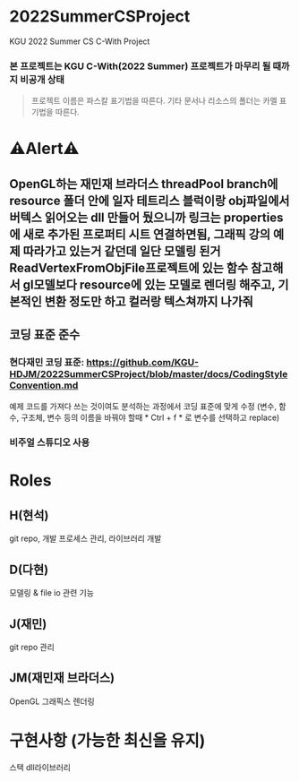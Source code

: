 # 2022SummerCSProject
KGU 2022 Summer CS C-With Project
### 본 프로젝트는 KGU C-With(2022 Summer) 프로젝트가 마무리 될 때까지 비공개 상태
> 프로젝트 이름은 파스칼 표기법을 따른다.
> 기타 문서나 리소스의 폴더는 카멜 표기법을 따른다.

# ⚠️Alert⚠️
## OpenGL하는 재민재 브라더스 threadPool branch에 resource 폴더 안에 일자 테트리스 블럭이랑 obj파일에서 버텍스 읽어오는 dll 만들어 뒀으니까 링크는 properties에 새로 추가된 프로퍼티 시트 연결하면됨, 그래픽 강의 예제 따라가고 있는거 같던데 일단 모델링 된거 ReadVertexFromObjFile프로젝트에 있는 함수 참고해서 gl모델보다 resource에 있는 모델로 렌더링 해주고, 기본적인 변환 정도만 하고 컬러랑 텍스쳐까지 나가줘
## 코딩 표준 준수 
### 현다재민 코딩 표준: https://github.com/KGU-HDJM/2022SummerCSProject/blob/master/docs/CodingStyleConvention.md
예제 코드를 가져다 쓰는 것이여도 분석하는 과정에서 코딩 표준에 맞게 수정 (변수, 함수, 구조체, 변수 등의 이름을 바꿔야 할때 * Ctrl + f * 로 변수를 선택하고 replace)
### 비주얼 스튜디오 사용

# Roles
## H(현석)
git repo, 개발 프로세스 관리,
라이브러리 개발
## D(다현)
모델링 & file io 관련 기능
## J(재민)
git repo 관리
## JM(재민재 브라더스)
OpenGL 그래픽스 렌더링

# 구현사항 (가능한 최신을 유지)
스택 dll라이브러리
